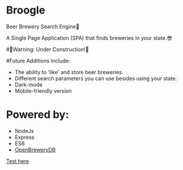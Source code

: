 # Broogle
 Beer Brewery Search Engine🍺

A Single Page Application (SPA) that finds breweries in your state.😎

#🚧Warning: Under Construction!🚧

#Future Additions include:
* The ability to 'like' and store beer breweries.
* Different search parameters you can use besides using your state.
* Dark-mode
* Mobile-friendly version

# Powered by:
* NodeJs
* Express
* ES6
* [OpenBreweryDB](https://www.openbrewerydb.org/)

[Test here](https://broogle.herokuapp.com/)


